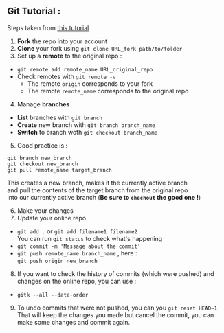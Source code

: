 ## Git Tutorial :

Steps taken from [this tutorial](https://github.com/GarageGames/Torque2D/wiki/Cloning-the-repo-and-working-with-Git)

1. **Fork** the repo into your account
2. **Clone** your fork using `git clone URL_fork path/to/folder`
3. Set up a **remote** to the original repo :
  * `git remote add remote_name URL_original_repo`
  * Check remotes with `git remote -v`
    * The remote `origin` corresponds to your fork
    * The remote `remote_name` corresponds to the original repo
4. Manage **branches**
  * **List** branches with `git branch`
  * **Create** new branch with `git branch branch_name`
  * **Switch** to branch woth `git checkout branch_name`
5. Good practice is :
  ```
  git branch new_branch
  git checkout new_branch
  git pull remote_name target_branch
  ```  
  This creates a new branch, makes it the currently active branch  
  and pull the contents of the target branch from the original repo  
  into our currently active branch (**Be sure to `chechout` the good one !**)

6. Make your changes
7. Update your online repo
  * `git add .` or `git add filename1 filename2`  
  You can run `git status` to check what's happening
  * `git commit -m 'Message about the commit'`
  * `git push remote_name branch_name` , here :  
   `git push origin new_branch`

8. If you want to check the history of commits (which were pushed) and changes on the online repo, you can use :  
  * `gitk --all --date-order`

9. To undo commits that were not pushed, you can you `git reset HEAD~1`  
That will keep the changes you made but cancel the commit, you can make some changes and commit again. 
